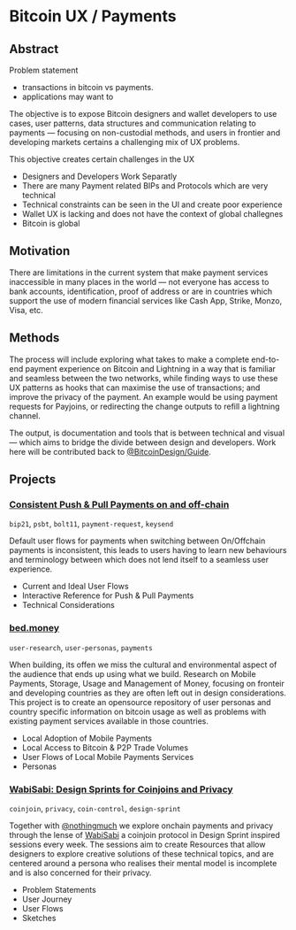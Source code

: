# Bitcoin UX / Payments

## Abstract

Problem statement

- transactions in bitcoin vs payments.
- applications may want to 

The objective is to expose Bitcoin designers and wallet developers to use cases, user patterns, data structures and communication relating to payments — focusing on non-custodial methods, and users in frontier and developing markets certains a challenging mix of UX problems.

This objective creates certain challenges in the UX 

- Designers and Developers Work Separatly
- There are many Payment related BIPs and Protocols which are very technical
- Technical constraints can be seen in the UI and create poor experience
- Wallet UX is lacking and does not have the context of global challegnes
- Bitcoin is global 

## Motivation

There are limitations in the current system that make payment services inaccessible in many places in the world — not everyone has access to bank accounts, identification, proof of address or are in countries which support the use of modern financial services like Cash App, Strike, Monzo, Visa, etc.

## Methods

The process will include exploring what takes to make a complete end-to-end payment experience on Bitcoin and Lightning in a way that is familiar and seamless between the two networks, while finding ways to use these UX patterns as hooks that can maximise the use of transactions; and improve the privacy of the payment. An example would be using payment requests for Payjoins, or redirecting the change outputs to refill a lightning channel.

The output, is documentation and tools that is between technical and visual — which aims to bridge the divide between design and developers. Work here will be contributed back to [@BitcoinDesign/Guide](https://github.com/BitcoinDesign/Guide).

## Projects

### [Consistent Push & Pull Payments on and off-chain](consistent-payment-flow.md)

`bip21`, `psbt`, `bolt11`, `payment-request`, `keysend`

Default user flows for payments when switching between On/Offchain payments is inconsistent, this leads to users having to learn new behaviours and terminology between which does not lend itself to a seamless user experience.

- Current and Ideal User Flows
- Interactive Reference for Push & Pull Payments
- Technical Considerations

### [bed.money](https://bed.money)

`user-research`, `user-personas`, `payments`

When building, its offen we miss the cultural and environmental aspect of the audience that ends up using what we build. Research on Mobile Payments, Storage, Usage and Management of Money, focusing on fronteir and developing countries as they are often left out in design considerations. This project is to create an opensource repository of user personas and country specific information on bitcoin usage as well as problems with existing payment services available in those countries.

- Local Adoption of Mobile Payments
- Local Access to Bitcoin & P2P Trade Volumes
- User Flows of Local Mobile Payments Services
- Personas

### [WabiSabi: Design Sprints for Coinjoins and Privacy](https://miro.com/app/board/o9J_knmJ_C0=/)

`coinjoin`, `privacy`, `coin-control`, `design-sprint`

Together with [@nothingmuch](https://github.com/nothingmuch) we explore onchain payments and privacy through the lense of [WabiSabi](https://github.com/zkSNACKs/WabiSabi/blob/master/explainer.md) a coinjoin protocol in Design Sprint inspired sessions every week. The sessions aim to create Resources that allow designers to explore creative solutions of these technical topics, and are centered around a persona who realises their mental model is incomplete and is also concerned for their privacy.

- Problem Statements
- User Journey
- User Flows
- Sketches

[USECASE1]: https://twitter.com/MattAhlborg/status/1293309087946506241	"LN wallet for family"

